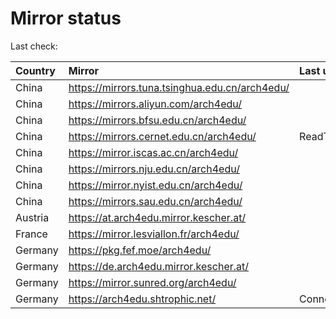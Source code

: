<script src="./time.js"></script>
# Mirror status
Last check: <script type="text/javascript">localize(1757877364.6503282);</script>

|Country|Mirror|Last update|
|:------|:-----|:----------|
|China|https://mirrors.tuna.tsinghua.edu.cn/arch4edu/|<script type="text/javascript">localize(1757831964);</script>|
|China|https://mirrors.aliyun.com/arch4edu/|<script type="text/javascript">localize(1757831964);</script>|
|China|https://mirrors.bfsu.edu.cn/arch4edu/|<script type="text/javascript">localize(1757831964);</script>|
|China|https://mirrors.cernet.edu.cn/arch4edu/|ReadTimeout|
|China|https://mirror.iscas.ac.cn/arch4edu/|<script type="text/javascript">localize(1757831964);</script>|
|China|https://mirrors.nju.edu.cn/arch4edu/|<script type="text/javascript">localize(1757788592);</script>|
|China|https://mirror.nyist.edu.cn/arch4edu/|<script type="text/javascript">localize(1757831964);</script>|
|China|https://mirrors.sau.edu.cn/arch4edu/|<script type="text/javascript">localize(1756795646);</script>|
|Austria|https://at.arch4edu.mirror.kescher.at/|<script type="text/javascript">localize(1756104457);</script>|
|France|https://mirror.lesviallon.fr/arch4edu/|<script type="text/javascript">localize(1756709288);</script>|
|Germany|https://pkg.fef.moe/arch4edu/|<script type="text/javascript">localize(1756104457);</script>|
|Germany|https://de.arch4edu.mirror.kescher.at/|<script type="text/javascript">localize(1756104457);</script>|
|Germany|https://mirror.sunred.org/arch4edu/|<script type="text/javascript">localize(1757831964);</script>|
|Germany|https://arch4edu.shtrophic.net/|ConnectionError|

<script src="./tablefilter/tablefilter.js"></script>
<script src="./table.js"></script>